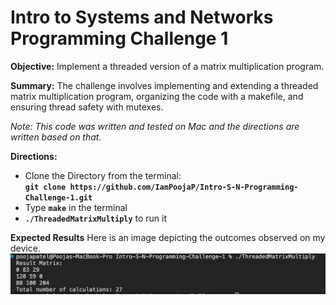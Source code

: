 # Intro to Systems and Networks Programming Challenge 1

**Objective:** Implement a threaded version of a matrix multiplication program.

**Summary:** The challenge involves implementing and extending a threaded matrix multiplication program, organizing the code with a makefile, and ensuring thread safety with mutexes. 

*Note: This code was written and tested on Mac and the directions are written based on that.* 

**Directions:**
    <ul>
    <li> Clone the Directory from the terminal: </li>
        **```git clone https://github.com/IamPoojaP/Intro-S-N-Programming-Challenge-1.git```**
    <li>Type **```make```** in the terminal </li>
    <li>**```./ThreadedMatrixMultiply```** to run it</li>
    </ul>

**Expected Results**
Here is an image depicting the outcomes observed on my device.
![Challenge Results 1](/Challenge%201%20Results.png)